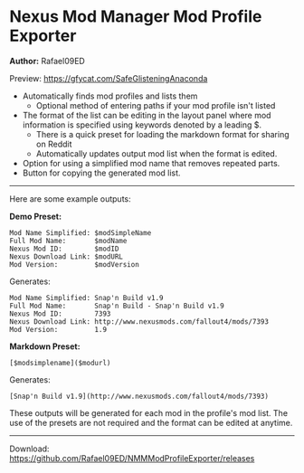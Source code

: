 # Nexus Mod Manager Mod Profile Exporter
**Author:** Rafael09ED

Preview: https://gfycat.com/SafeGlisteningAnaconda


* Automatically finds mod profiles and lists them
    * Optional method of entering paths if your mod profile isn't listed
* The format of the list can be editing in the layout panel where mod information is specified using keywords denoted by a leading $.
    * There is a quick preset for loading the markdown format for sharing on Reddit
    * Automatically updates output mod list when the format is edited.
* Option for using a simplified mod name that removes repeated parts.
* Button for copying the generated mod list.

----

Here are some example outputs:

**Demo Preset:**

    Mod Name Simplified: $modSimpleName
    Full Mod Name:       $modName
    Nexus Mod ID:        $modID
    Nexus Download Link: $modURL
    Mod Version:         $modVersion

Generates:

    Mod Name Simplified: Snap'n Build v1.9
    Full Mod Name:       Snap'n Build - Snap'n Build v1.9
    Nexus Mod ID:        7393
    Nexus Download Link: http://www.nexusmods.com/fallout4/mods/7393
    Mod Version:         1.9    

**Markdown Preset:**

    [$modsimplename]($modurl)

Generates:

    [Snap'n Build v1.9](http://www.nexusmods.com/fallout4/mods/7393)

These outputs will be generated for each mod in the profile's mod list. The use of the presets are not required and the format can be edited at anytime.

----

Download: https://github.com/Rafael09ED/NMMModProfileExporter/releases
